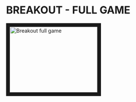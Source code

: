 # BREAKOUT - FULL GAME

<a href="http://www.youtube.com/watch?feature=player_embedded&v=PShwZ4hC3FY
" target="_blank"><img src="http://img.youtube.com/vi/PShwZ4hC3FY/0.jpg" 
alt="Breakout full game" width="240" height="180" border="10" /></a>
